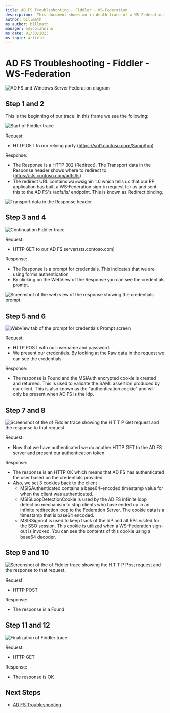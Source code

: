 ```yaml
---
title: AD FS Troubleshooting - Fiddler - WS-Federation
description:  This document shows an in-depth trace of a WS-Federation exchange with AD FS
author: billmath
ms.author: billmath
manager: amycolannino
ms.date: 01/30/2023
ms.topic: article
---
```


# AD FS Troubleshooting - Fiddler - WS-Federation

![AD FS and Windows Server Federation diagram](media/ad-fs-tshoot-fiddler-ws-fed/fiddler9.png)

## Step 1 and 2

This is the beginning of our trace.  In this frame we see the following:

![Start of Fiddler trace](media/ad-fs-tshoot-fiddler-ws-fed/fiddler1.png)

Request:

- HTTP GET to our relying party (https://sql1.contoso.com/SampApp)

Response:

- The Response is a HTTP 302 (Redirect).  The Transport data in the Response header shows where to redirect to (https://sts.contoso.com/adfs/ls)
- The redirect URL contains wa=wsignin 1.0 which tells us that our RP application has built a WS-Federation sign-in request for us and sent this to the AD FS's /adfs/ls/ endpoint.  This is known as Redirect binding.

![Transport data in the Response header](media/ad-fs-tshoot-fiddler-ws-fed/fiddler2.png)

## Step 3 and 4

![Continuation Fiddler trace](media/ad-fs-tshoot-fiddler-ws-fed/fiddler3.png)

Request:

- HTTP GET to our AD FS server(sts.contoso.com)

Response:

- The Response is a prompt for credentials.  This indicates that we are using forms authentication
- By clicking on the WebView of the Response you can see the credentials prompt.

![Screenshot of the web view of the response showing the credentials prompt.](media/ad-fs-tshoot-fiddler-ws-fed/fiddler6.png)

## Step 5 and 6

![WebView tab of the prompt for credentials Prompt screen](media/ad-fs-tshoot-fiddler-ws-fed/fiddler4.png)

Request:

- HTTP POST with our username and password.
- We present our credentials.  By looking at the Raw data in the request we can see the credentials

Response:

- The response is Found and the MSIAuth encrypted cookie is created and returned.  This is used to validate the SAML assertion produced by our client.  This is also known as the "authentication cookie" and will only be present when AD FS is the Idp.

## Step 7 and 8

![Screenshot of the of Fiddler trace showing the H T T P Get request and the response to that request.](media/ad-fs-tshoot-fiddler-ws-fed/fiddler5.png)

Request:

- Now that we have authenticated we do another HTTP GET to the AD FS server and present our authentication token

Response:

- The response is an HTTP OK which means that AD FS has authenticated the user based on the credentials provided
- Also, we set 3 cookies back to the client
	- MSISAuthenticated contains a base64-encoded timestamp value for when the client was authenticated.
	- MSISLoopDetectionCookie is used by the AD FS infinite loop detection mechanism to stop clients who have ended up in an infinite redirection loop to the Federation Server. The cookie data is a timestamp that is base64 encoded.
	- MSISSignout is used to keep track of the IdP and all RPs visited for the SSO session. This cookie is utilized when a WS-Federation sign-out is invoked. You can see the contents of this cookie using a base64 decoder.

## Step 9 and 10

![Screenshot of the of Fiddler trace showing the H T T P Post request and the response to that request.](media/ad-fs-tshoot-fiddler-ws-fed/fiddler7.png)

Request:

- HTTP POST

Response:

- The response is a Found

## Step 11 and 12

![Finalization of Fiddler trace](media/ad-fs-tshoot-fiddler-ws-fed/fiddler8.png)

Request:

- HTTP GET

Response:

- The response is OK

## Next Steps

- [AD FS Troubleshooting](ad-fs-tshoot-overview.md)
